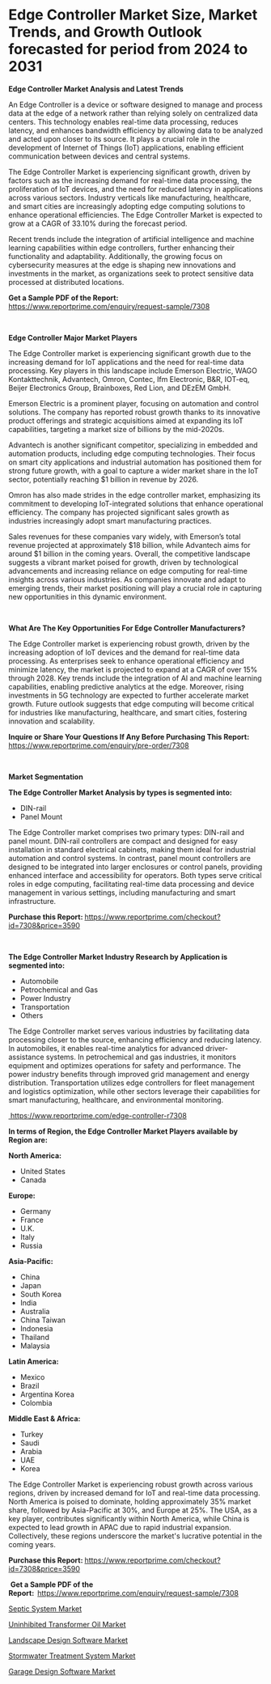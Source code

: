 <p><h1>Edge Controller Market Size, Market Trends, and Growth Outlook forecasted for period from 2024 to 2031</h1></p><p><strong>Edge Controller Market Analysis and Latest Trends</strong></p>
<p><p>An Edge Controller is a device or software designed to manage and process data at the edge of a network rather than relying solely on centralized data centers. This technology enables real-time data processing, reduces latency, and enhances bandwidth efficiency by allowing data to be analyzed and acted upon closer to its source. It plays a crucial role in the development of Internet of Things (IoT) applications, enabling efficient communication between devices and central systems.</p><p>The Edge Controller Market is experiencing significant growth, driven by factors such as the increasing demand for real-time data processing, the proliferation of IoT devices, and the need for reduced latency in applications across various sectors. Industry verticals like manufacturing, healthcare, and smart cities are increasingly adopting edge computing solutions to enhance operational efficiencies. The Edge Controller Market is expected to grow at a CAGR of 33.10% during the forecast period. </p><p>Recent trends include the integration of artificial intelligence and machine learning capabilities within edge controllers, further enhancing their functionality and adaptability. Additionally, the growing focus on cybersecurity measures at the edge is shaping new innovations and investments in the market, as organizations seek to protect sensitive data processed at distributed locations.</p></p>
<p><strong>Get a Sample PDF of the Report:&nbsp;</strong> <a href="https://www.reportprime.com/enquiry/request-sample/7308">https://www.reportprime.com/enquiry/request-sample/7308</a></p>
<p>&nbsp;</p>
<p><strong>Edge Controller Major Market Players</strong></p>
<p><p>The Edge Controller market is experiencing significant growth due to the increasing demand for IoT applications and the need for real-time data processing. Key players in this landscape include Emerson Electric, WAGO Kontakttechnik, Advantech, Omron, Contec, Ifm Electronic, B&R, IOT-eq, Beijer Electronics Group, Brainboxes, Red Lion, and DEzEM GmbH. </p><p>Emerson Electric is a prominent player, focusing on automation and control solutions. The company has reported robust growth thanks to its innovative product offerings and strategic acquisitions aimed at expanding its IoT capabilities, targeting a market size of billions by the mid-2020s.</p><p>Advantech is another significant competitor, specializing in embedded and automation products, including edge computing technologies. Their focus on smart city applications and industrial automation has positioned them for strong future growth, with a goal to capture a wider market share in the IoT sector, potentially reaching $1 billion in revenue by 2026.</p><p>Omron has also made strides in the edge controller market, emphasizing its commitment to developing IoT-integrated solutions that enhance operational efficiency. The company has projected significant sales growth as industries increasingly adopt smart manufacturing practices.</p><p>Sales revenues for these companies vary widely, with Emerson’s total revenue projected at approximately $18 billion, while Advantech aims for around $1 billion in the coming years. Overall, the competitive landscape suggests a vibrant market poised for growth, driven by technological advancements and increasing reliance on edge computing for real-time insights across various industries. As companies innovate and adapt to emerging trends, their market positioning will play a crucial role in capturing new opportunities in this dynamic environment.</p></p>
<p>&nbsp;</p>
<p><strong>What Are The Key Opportunities For Edge Controller Manufacturers?</strong></p>
<p><p>The Edge Controller market is experiencing robust growth, driven by the increasing adoption of IoT devices and the demand for real-time data processing. As enterprises seek to enhance operational efficiency and minimize latency, the market is projected to expand at a CAGR of over 15% through 2028. Key trends include the integration of AI and machine learning capabilities, enabling predictive analytics at the edge. Moreover, rising investments in 5G technology are expected to further accelerate market growth. Future outlook suggests that edge computing will become critical for industries like manufacturing, healthcare, and smart cities, fostering innovation and scalability.</p></p>
<p><strong>Inquire or Share Your Questions If Any Before Purchasing This Report:</strong> <a href="https://www.reportprime.com/enquiry/pre-order/7308">https://www.reportprime.com/enquiry/pre-order/7308</a></p>
<p>&nbsp;</p>
<p><strong>Market Segmentation</strong></p>
<p><strong>The Edge Controller Market Analysis by types is segmented into:</strong></p>
<p><ul><li>DIN-rail</li><li>Panel Mount</li></ul></p>
<p><p>The Edge Controller market comprises two primary types: DIN-rail and panel mount. DIN-rail controllers are compact and designed for easy installation in standard electrical cabinets, making them ideal for industrial automation and control systems. In contrast, panel mount controllers are designed to be integrated into larger enclosures or control panels, providing enhanced interface and accessibility for operators. Both types serve critical roles in edge computing, facilitating real-time data processing and device management in various settings, including manufacturing and smart infrastructure.</p></p>
<p><strong>Purchase this Report:&nbsp;</strong><a href="https://www.reportprime.com/checkout?id=7308&price=3590">https://www.reportprime.com/checkout?id=7308&price=3590</a></p>
<p>&nbsp;</p>
<p><strong>The Edge Controller Market Industry Research by Application is segmented into:</strong></p>
<p><ul><li>Automobile</li><li>Petrochemical and Gas</li><li>Power Industry</li><li>Transportation</li><li>Others</li></ul></p>
<p><p>The Edge Controller market serves various industries by facilitating data processing closer to the source, enhancing efficiency and reducing latency. In automobiles, it enables real-time analytics for advanced driver-assistance systems. In petrochemical and gas industries, it monitors equipment and optimizes operations for safety and performance. The power industry benefits through improved grid management and energy distribution. Transportation utilizes edge controllers for fleet management and logistics optimization, while other sectors leverage their capabilities for smart manufacturing, healthcare, and environmental monitoring.</p></p>
<p><a href="https://www.reportprime.com/edge-controller-r7308">&nbsp;https://www.reportprime.com/edge-controller-r7308</a></p>
<p><strong>In terms of Region, the Edge Controller Market Players available by Region are:</strong></p>
<p>
    <p> <strong> North America: </strong>
        <ul>
            <li>United States</li>
            <li>Canada</li>
        </ul>
        </p> 
    <p> <strong> Europe: </strong>
        <ul>
            <li>Germany</li>
            <li>France</li>
            <li>U.K.</li>
            <li>Italy</li>
            <li>Russia</li>
        </ul>
        </p> 
    <p> <strong> Asia-Pacific: </strong>
        <ul>
            <li>China</li>
            <li>Japan</li>
            <li>South Korea</li>
            <li>India</li>
            <li>Australia</li>
            <li>China Taiwan</li>
            <li>Indonesia</li>
            <li>Thailand</li>
            <li>Malaysia</li>
        </ul>
        </p> 
    <p> <strong> Latin America: </strong>
        <ul>
            <li>Mexico</li>
            <li>Brazil</li>
            <li>Argentina Korea</li>
            <li>Colombia</li>
        </ul>
        </p> 
    <p> <strong> Middle East & Africa: </strong>
        <ul>
            <li>Turkey</li>
            <li>Saudi</li>
            <li>Arabia</li>
            <li>UAE</li>
            <li>Korea</li>
        </ul>
    </p>
    </p>
<p><p>The Edge Controller Market is experiencing robust growth across various regions, driven by increased demand for IoT and real-time data processing. North America is poised to dominate, holding approximately 35% market share, followed by Asia-Pacific at 30%, and Europe at 25%. The USA, as a key player, contributes significantly within North America, while China is expected to lead growth in APAC due to rapid industrial expansion. Collectively, these regions underscore the market's lucrative potential in the coming years.</p></p>
<p><strong>Purchase this Report: </strong><a href="https://www.reportprime.com/checkout?id=7308&price=3590">https://www.reportprime.com/checkout?id=7308&price=3590</a></p>
<p>&nbsp;<strong>Get a Sample PDF of the Report:&nbsp;&nbsp;</strong><a href="https://www.reportprime.com/enquiry/request-sample/7308">https://www.reportprime.com/enquiry/request-sample/7308</a></p>
<p><strong></strong></p>
<p><p><a href="https://medium.com/@dylan.greene85678/the-role-of-septic-system-market-applications-residential-agriculture-commercial-others-and-842a2cef6a56">Septic System Market</a></p><p><a href="https://issuu.com/reportprime-2/docs/uninhibited-transformer-oil-market-_260522c715a7c7">Uninhibited Transformer Oil Market</a></p><p><a href="https://www.linkedin.com/pulse/landscape-design-software-market-evolution-global-trends-regional-cuuyf?trackingId=SqE3me%2BnQhqeh4vrGjH%2B3w%3D%3D">Landscape Design Software Market</a></p><p><a href="https://github.com/NarcisoFerry/Market-Research-Report-List-1/blob/main/stormwater-treatment-system-market.md">Stormwater Treatment System Market</a></p><p><a href="https://www.linkedin.com/pulse/garage-design-software-market-share-size-trends-industry-analysis-ix28f?trackingId=cf7oYA3AR6mUDfXzRS85rg%3D%3D">Garage Design Software Market</a></p></p>